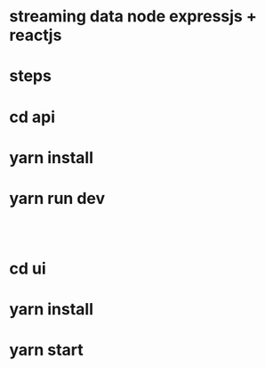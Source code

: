 # streaming data node expressjs + reactjs

# steps 

# cd api
# yarn install
# yarn run dev

<br/><br/>
# cd ui 
# yarn install 
# yarn start

